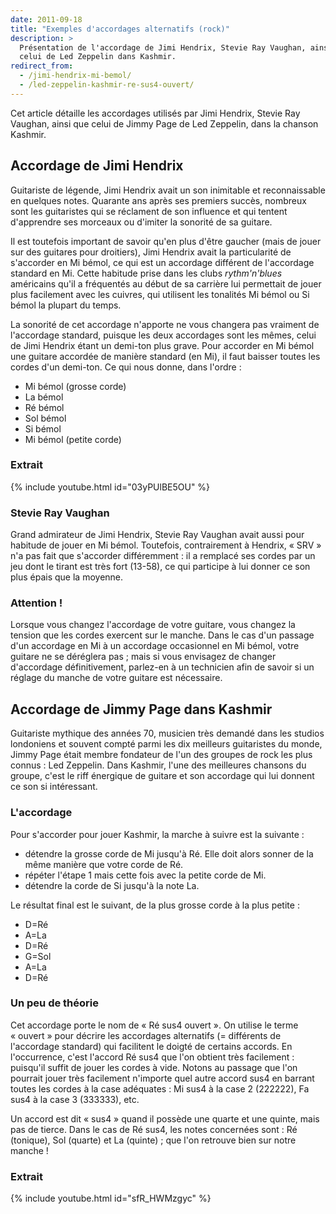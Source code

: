 ```yaml
---
date: 2011-09-18
title: "Exemples d'accordages alternatifs (rock)"
description: >
  Présentation de l'accordage de Jimi Hendrix, Stevie Ray Vaughan, ainsi que
  celui de Led Zeppelin dans Kashmir.
redirect_from:
  - /jimi-hendrix-mi-bemol/
  - /led-zeppelin-kashmir-re-sus4-ouvert/
---
```


Cet article détaille les accordages utilisés par Jimi Hendrix, Stevie Ray 
Vaughan, ainsi que celui de Jimmy Page de Led Zeppelin, dans la chanson 
Kashmir.

## Accordage de Jimi Hendrix

Guitariste de légende, Jimi Hendrix avait un son inimitable et reconnaissable 
en quelques notes. Quarante ans après ses premiers succès, nombreux sont les 
guitaristes qui se réclament de son influence et qui tentent d'apprendre ses 
morceaux ou d'imiter la sonorité de sa guitare.

Il est toutefois important de savoir qu'en plus d'être gaucher (mais de jouer 
sur des guitares pour droitiers), Jimi Hendrix avait la particularité de 
s'accorder en Mi bémol, ce qui est un accordage différent de l'accordage 
standard en Mi. Cette habitude prise dans les clubs *rythm'n'blues* américains 
qu'il a fréquentés au début de sa carrière lui permettait de jouer plus 
facilement avec les cuivres, qui utilisent les tonalités Mi bémol ou Si bémol 
la plupart du temps.

La sonorité de cet accordage n'apporte ne vous changera pas vraiment de 
l'accordage standard, puisque les deux accordages sont les mêmes, celui de Jimi 
Hendrix étant un demi-ton plus grave. Pour accorder en Mi bémol une guitare 
accordée de manière standard (en Mi), il faut baisser toutes les cordes d'un 
demi-ton. Ce qui nous donne, dans l'ordre :

- Mi bémol (grosse corde)
- La bémol
- Ré bémol
- Sol bémol
- Si bémol
- Mi bémol (petite corde)

### Extrait

{% include youtube.html id="03yPUlBE5OU" %}

### Stevie Ray Vaughan

Grand admirateur de Jimi Hendrix, Stevie Ray Vaughan avait aussi pour habitude 
de jouer en Mi bémol. Toutefois, contrairement à Hendrix, « SRV » n'a pas fait 
que s'accorder différemment : il a remplacé ses cordes par un jeu dont le 
tirant est très fort (13-58), ce qui participe à lui donner ce son plus épais 
que la moyenne.

### Attention !

Lorsque vous changez l'accordage de votre guitare, vous changez la tension que 
les cordes exercent sur le manche. Dans le cas d'un passage d'un accordage en 
Mi à un accordage occasionnel en Mi bémol, votre guitare ne se déréglera pas ; 
mais si vous envisagez de changer d'accordage définitivement, parlez-en à un 
technicien afin de savoir si un réglage du manche de votre guitare est 
nécessaire.

## Accordage de Jimmy Page dans Kashmir

Guitariste mythique des années 70, musicien très demandé dans les studios 
londoniens et souvent compté parmi les dix meilleurs guitaristes du monde, 
Jimmy Page était membre fondateur de l'un des groupes de rock les plus connus : 
Led Zeppelin. Dans Kashmir, l'une des meilleures chansons du groupe, c'est le 
riff énergique de guitare et son accordage qui lui donnent ce son si 
intéressant.

### L'accordage

Pour s'accorder pour jouer Kashmir, la marche à suivre est la suivante :

- détendre la grosse corde de Mi jusqu'à Ré. Elle doit alors sonner de la même 
manière que votre corde de Ré.
- répéter l'étape 1 mais cette fois avec la petite corde de Mi.
- détendre la corde de Si jusqu'à la note La.

Le résultat final est le suivant, de la plus grosse corde à la plus petite :

- D=Ré
- A=La
- D=Ré
- G=Sol
- A=La
- D=Ré

### Un peu de théorie

Cet accordage porte le nom de « Ré sus4 ouvert ». On utilise le terme 
« ouvert » pour décrire les accordages alternatifs (= différents de l'accordage 
standard) qui facilitent le doigté de certains accords. En l'occurrence, c'est 
l'accord Ré sus4 que l'on obtient très facilement : puisqu'il suffit de jouer 
les cordes à vide. Notons au passage que l'on pourrait jouer très facilement 
n'importe quel autre accord sus4 en barrant toutes les cordes à la case 
adéquates : Mi sus4 à la case 2 (222222), Fa sus4 à la case 3 (333333), etc.

Un accord est dit « sus4 » quand il possède une quarte et une quinte, mais pas 
de tierce. Dans le cas de Ré sus4, les notes concernées sont : Ré (tonique), 
Sol (quarte) et La (quinte) ; que l'on retrouve bien sur notre manche !

### Extrait

{% include youtube.html id="sfR_HWMzgyc" %}
